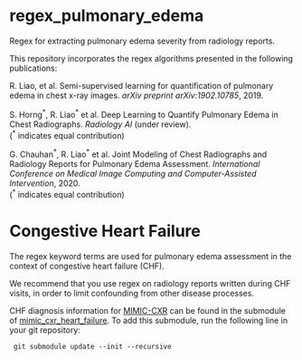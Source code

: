 # regex_pulmonary_edema

Regex for extracting pulmonary edema severity from radiology reports.

This repository incorporates the regex algorithms presented in the following publications:

R. Liao, et al. Semi-supervised learning for quantification of pulmonary edema in chest x-ray images. *arXiv preprint arXiv:1902.10785*, 2019.

S. Horng<sup>\*</sup>, R. Liao<sup>\*</sup> et al. Deep Learning to Quantify Pulmonary Edema in Chest Radiographs. *Radiology AI* (under review). <br />
(<sup>\*</sup> indicates equal contribution)

G. Chauhan<sup>\*</sup>, R. Liao<sup>\*</sup> et al. Joint Modeling of Chest Radiographs and Radiology Reports for Pulmonary Edema Assessment. *International Conference on Medical Image Computing and Computer-Assisted Intervention*, 2020. <br />
(<sup>\*</sup> indicates equal contribution)

# Congestive Heart Failure

The regex keyword terms are used for pulmonary edema assessment in the context of congestive heart failure (CHF).

We recommend that you use regex on radiology reports written during CHF visits, in order to limit confounding from other disease processes.

CHF diagnosis information for [MIMIC-CXR](https://physionet.org/content/mimic-cxr/2.0.0/) can be found in the submodule of [mimic_cxr_heart_failure](https://github.com/RayRuizhiLiao/mimic_cxr_heart_failure). To add this submodule, run the following line in your git repository:

<code> git submodule update --init --recursive </code>
